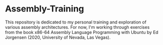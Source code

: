 # Assembly-Training

This repository is dedicated to my personal training and exploration of various assembly architectures. For now, I'm working through exercises from the book x86-64 Assembly Language Programming with Ubuntu by Ed Jorgensen (2020, University of Nevada, Las Vegas).
